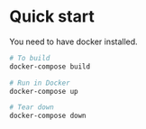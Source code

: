 # Quick start
You need to have docker installed.

```bash
# To build
docker-compose build

# Run in Docker
docker-compose up

# Tear down
docker-compose down
```
